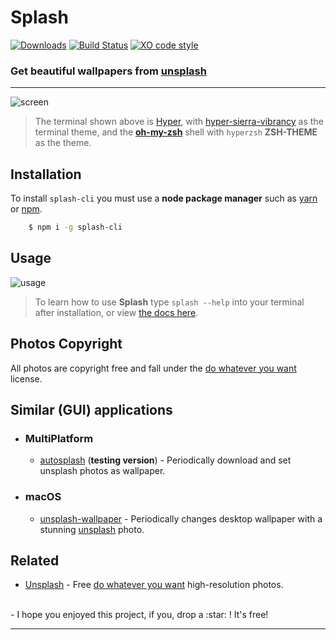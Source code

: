 
# Splash
[![Downloads][downloads]][npm-url] [![Build Status](https://travis-ci.org/Rawnly/splash-cli.svg?branch=master)](build_url)
[![XO code style](https://img.shields.io/badge/code_style-XO-5ed9c7.svg)](xo_url)
### Get beautiful wallpapers from [unsplash](unsplash)

---

![screen](https://cloud.githubusercontent.com/assets/16429579/21467810/3f37f348-c9fa-11e6-9c6a-82fa8364f5e6.png)
> The terminal shown above is [Hyper](hyper), with [hyper-sierra-vibrancy](hyper-sierra-vibrancy) as the terminal theme, and the [**oh-my-zsh**](oh-my-zsh) shell with `hyperzsh` **ZSH-THEME** as the theme.

## Installation
To install `splash-cli` you must use a **node package manager** such as [yarn](yarn) or [npm](npm).

```bash
	$ npm i -g splash-cli
```

## Usage
![usage](https://cloud.githubusercontent.com/assets/11269635/21428079/7b24cc80-c858-11e6-8dc3-2e164d23804a.gif)
> To learn how to use **Splash** type `splash --help` into your terminal after installation, or view [the docs here](docs/api.md).

## Photos Copyright
All photos are copyright free and fall under the [do whatever you want](https://unsplash.com/license) license.

## Similar (GUI) applications
- ### MultiPlatform
  * [autosplash](https://github.com/rawnly/autosplash) (**testing version**) - Periodically download and set unsplash photos as wallpaper.

- ### macOS
  * [unsplash-wallpaper](https://github.com/leonspok/Unsplash-Wallpaper) - Periodically changes desktop wallpaper with a stunning [unsplash](unsplash) photo.

## Related
- [Unsplash](https://unsplash.com/) - Free [do whatever you want](https://unsplash.com/license) high-resolution photos.

<br>
-
I hope you enjoyed this project, if you, drop a :star: ! It's free!  

---


[latest]: https://github.com/rawnly/splash-cli/releases/latest
[npm-url]: https://npmjs.org/package/splash-cli
[downloads]:http://img.shields.io/npm/dm/splash-cli.svg
[npm-image]: http://img.shields.io/npm/v/splash-cli.svg
[unsplash]: http://unsplash.com
[hyper]: https://hyper.is
[hyper-sierra-vibrancy]: https://npmjs.org/package/hyper-sierra-vibrancy
[oh-my-zsh]: https://github.com/robbyrussell/oh-my-zsh
[yarn]: https://github.com/yarnpkg/yarn
[npm]: https://npmjs.org
[build_badge]: https://travis-ci.org/Rawnly/splash-cli.svg?branch=master
[build_url]: https://travis-ci.org/Rawnly/splash-cli
[xo_badge]: https://img.shields.io/badge/code_style-XO-5ed9c7.svg
[xo_url]: https://github.com/sindresorhus/xo
